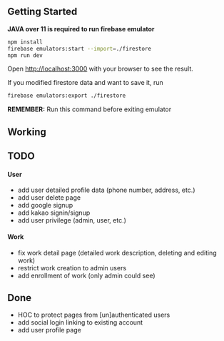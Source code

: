 ## Getting Started

**JAVA over 11 is required to run firebase emulator**

```bash
npm install
firebase emulators:start --import=./firestore
npm run dev
```

Open [http://localhost:3000](http://localhost:3000) with your browser to see the result.


If you modified firestore data and want to save it, run
```bash
firebase emulators:export ./firestore
```
**REMEMBER:** Run this command before exiting emulator

## Working

## TODO

#### User
- add user detailed profile data (phone number, address, etc.)
- add user delete page
- add google signup
- add kakao signin/signup
- add user privilege (admin, user, etc.)

#### Work
- fix work detail page (detailed work description, deleting and editing work)
- restrict work creation to admin users
- add enrollment of work (only admin could see)

## Done
- HOC to protect pages from [un]authenticated users
- add social login linking to existing account
- add user profile page
